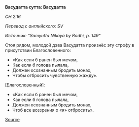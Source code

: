 **Васудатта сутта: Васудатта**

*СН 2\.16*

*Перевод с английского: SV*

*Источник: "Samyutta Nikaya by Bodhi, p\. 149"*

Стоя рядом, молодой дэва Васудатта произнёс эту строфу в присутствии Благословенного:

* «Как если б ранен был мечом,
* Как если б голова пылала,
* Должен осознанным бродить монах,
* Чтобы отбросить чувственную жажду»\.

\[Благословенный\]:

* «Как если б ранен был мечом,
* Как если б голова пылала,
* Должен осознанным бродить монах,
* Чтоб все воззрения о «я» отбросить»\.

[Source](https://www\.theravada\.ru/Teaching/Canon/Suttanta/Texts/sn2_16\-vasudatta\-sutta\-sv\.htm)